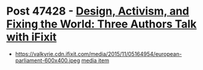 # Post 47428 - [Design, Activism, and Fixing the World: Three Authors Talk with iFixit](https://www.ifixit.com/News/47428/design-activism-and-fixing-the-world-three-authors-talk-with-ifixit)

- https://valkyrie.cdn.ifixit.com/media/2015/11/05164954/european-parliament-600x400.jpeg [media item](media-27828.md)